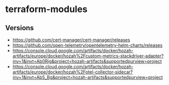 # terraform-modules

## Versions

- https://github.com/cert-manager/cert-manager/releases
- https://github.com/open-telemetry/opentelemetry-helm-charts/releases
- https://console.cloud.google.com/artifacts/docker/hozah-artifacts/europe/docker/hozah%2Fcustom-metrics-stackdriver-adapter?inv=1&invt=Ab0Rig&project=hozah-artifacts&supportedpurview=project
- https://console.cloud.google.com/artifacts/docker/hozah-artifacts/europe/docker/hozah%2Fotel-collector-sidecar?inv=1&invt=Ab5_Bg&project=hozah-artifacts&supportedpurview=project
